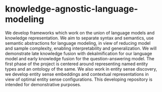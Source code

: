 # knowledge-agnostic-language-modeling

We develop frameworks which work on the union of language models and knowledge representation.
We aim to separate syntax and semantics, use semantic abstractions for language modeling, in view of reducing model and sample complexity,
enabling interpretability and generalization. 
We will demonstrate late knowledge fusion with dekalmification for our language model and early knowledge fusion for the question-answering model. 
The first phase of the project is centered around representing named entity types and an ontology of the same. 
We also work in entity sense discovery, we develop entity sense embeddings and contextual representations in view of optimal entity sense configurations.
This developing repository is intended for demonstrative purposes.
